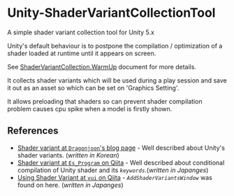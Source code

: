 # Unity-ShaderVariantCollectionTool
A simple shader variant collection tool for Unity 5.x

Unity's default behaviour is to postpone the compilation / optimization of a shader loaded at runtime until it appears on screen.

See [ShaderVariantCollection.WarmUp](https://docs.unity3d.com/ScriptReference/ShaderVariantCollection.WarmUp.html) document for more details. 

It collects shader variants which will be used during a play session and save it out as an asset so which can be set on 'Graphics Setting'.

It allows preloading that shaders so can prevent shader compilation problem causes cpu spike when a model is firstly shown.

## References

* [Shader variant at `Dragonjoon`'s blog page](http://dragonjoon.blogspot.kr/2015/08/variants.html) - Well described about Unity's shader variants. (*written in Korean*)
* [Shader variant at `Es_Program` on Qiita](http://qiita.com/Es_Program/items/79edf9f8fca786b365aa) - Well described about conditional compilation of Unity shader and its *`keywords`*.(*written in Japanges*)
* [Using Shader Variant at `vui` on Qiita]() - *`AddShaderVariantsWindow`* was found on here. (*written in Japanges*)